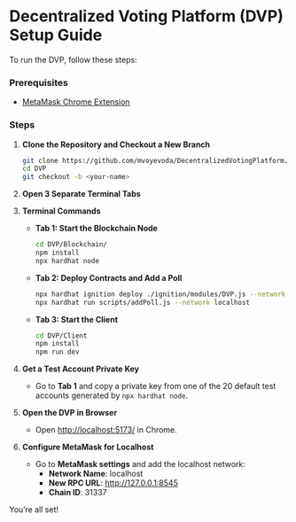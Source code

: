# Decentralized Voting Platform (DVP) Setup Guide

To run the DVP, follow these steps:

### Prerequisites
- [MetaMask Chrome Extension](https://chromewebstore.google.com/detail/metamask/nkbihfbeogaeaoehlefnkodbefgpgknn)

### Steps

1. **Clone the Repository and Checkout a New Branch**

   ```bash
   git clone https://github.com/mvoyevoda/DecentralizedVotingPlatform.git
   cd DVP
   git checkout -b <your-name>

2.	**Open 3 Separate Terminal Tabs**
3.	**Terminal Commands**

    - **Tab 1: Start the Blockchain Node**
      ```bash
      cd DVP/Blockchain/
      npm install
      npx hardhat node
      ```

    - **Tab 2: Deploy Contracts and Add a Poll**
      ```bash
      npx hardhat ignition deploy ./ignition/modules/DVP.js --network localhost
      npx hardhat run scripts/addPoll.js --network localhost
      ```

    - **Tab 3: Start the Client**
      ```bash
      cd DVP/Client
      npm install
      npm run dev
      ```

4. **Get a Test Account Private Key**

    - Go to **Tab 1** and copy a private key from one of the 20 default test accounts generated by `npx hardhat node`.

5. **Open the DVP in Browser**
   
    - Open [http://localhost:5173/](http://localhost:5173/) in Chrome.

6. **Configure MetaMask for Localhost**

    - Go to **MetaMask settings** and add the localhost network:
      - **Network Name**: localhost
      - **New RPC URL**: http://127.0.0.1:8545
      - **Chain ID**: 31337

You’re all set!
